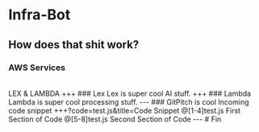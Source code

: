 # Infra-Bot
How does that shit work?
---
### AWS Services
<br>
LEX & LAMBDA
+++
### Lex
Lex is super cool AI stuff.
+++
### Lambda
Lambda is super cool processing stuff.
---
### GitPitch is cool
Incoming code snippet
+++?code=test.js&title=Code Snippet
@[1-4]test.js First Section of Code
@[5-8]test.js Second Section of Code
---
# Fin